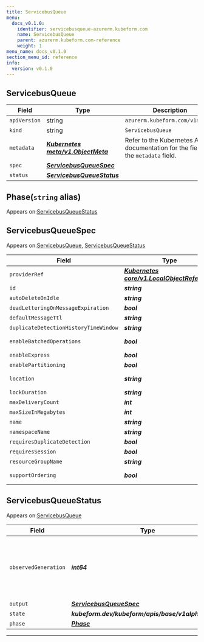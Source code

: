 ```yaml
---
title: ServicebusQueue
menu:
  docs_v0.1.0:
    identifier: servicebusqueue-azurerm.kubeform.com
    name: ServicebusQueue
    parent: azurerm.kubeform.com-reference
    weight: 1
menu_name: docs_v0.1.0
section_menu_id: reference
info:
  version: v0.1.0
---
```


## ServicebusQueue
| Field | Type | Description |
| ------ | ----- | ----------- |
| `apiVersion` | string | `azurerm.kubeform.com/v1alpha1` |
|    `kind` | string | `ServicebusQueue` |
| `metadata` | ***[Kubernetes meta/v1.ObjectMeta](https://kubernetes.io/docs/reference/generated/kubernetes-api/v1.13/#objectmeta-v1-meta)***|Refer to the Kubernetes API documentation for the fields of the `metadata` field.|
| `spec` | ***[ServicebusQueueSpec](#servicebusqueuespec)***||
| `status` | ***[ServicebusQueueStatus](#servicebusqueuestatus)***||
## Phase(`string` alias)

Appears on:[ServicebusQueueStatus](#servicebusqueuestatus)

## ServicebusQueueSpec

Appears on:[ServicebusQueue](#servicebusqueue), [ServicebusQueueStatus](#servicebusqueuestatus)

| Field | Type | Description |
| ------ | ----- | ----------- |
| `providerRef` | ***[Kubernetes core/v1.LocalObjectReference](https://kubernetes.io/docs/reference/generated/kubernetes-api/v1.13/#localobjectreference-v1-core)***||
| `id` | ***string***||
| `autoDeleteOnIdle` | ***string***| ***(Optional)*** |
| `deadLetteringOnMessageExpiration` | ***bool***| ***(Optional)*** |
| `defaultMessageTtl` | ***string***| ***(Optional)*** |
| `duplicateDetectionHistoryTimeWindow` | ***string***| ***(Optional)*** |
| `enableBatchedOperations` | ***bool***| ***(Optional)*** Deprecated|
| `enableExpress` | ***bool***| ***(Optional)*** |
| `enablePartitioning` | ***bool***| ***(Optional)*** |
| `location` | ***string***| ***(Optional)*** Deprecated|
| `lockDuration` | ***string***| ***(Optional)*** |
| `maxDeliveryCount` | ***int***| ***(Optional)*** |
| `maxSizeInMegabytes` | ***int***| ***(Optional)*** |
| `name` | ***string***||
| `namespaceName` | ***string***||
| `requiresDuplicateDetection` | ***bool***| ***(Optional)*** |
| `requiresSession` | ***bool***| ***(Optional)*** |
| `resourceGroupName` | ***string***||
| `supportOrdering` | ***bool***| ***(Optional)*** Deprecated|
## ServicebusQueueStatus

Appears on:[ServicebusQueue](#servicebusqueue)

| Field | Type | Description |
| ------ | ----- | ----------- |
| `observedGeneration` | ***int64***| ***(Optional)*** Resource generation, which is updated on mutation by the API Server.|
| `output` | ***[ServicebusQueueSpec](#servicebusqueuespec)***| ***(Optional)*** |
| `state` | ***kubeform.dev/kubeform/apis/base/v1alpha1.State***| ***(Optional)*** |
| `phase` | ***[Phase](#phase)***| ***(Optional)*** |
---
